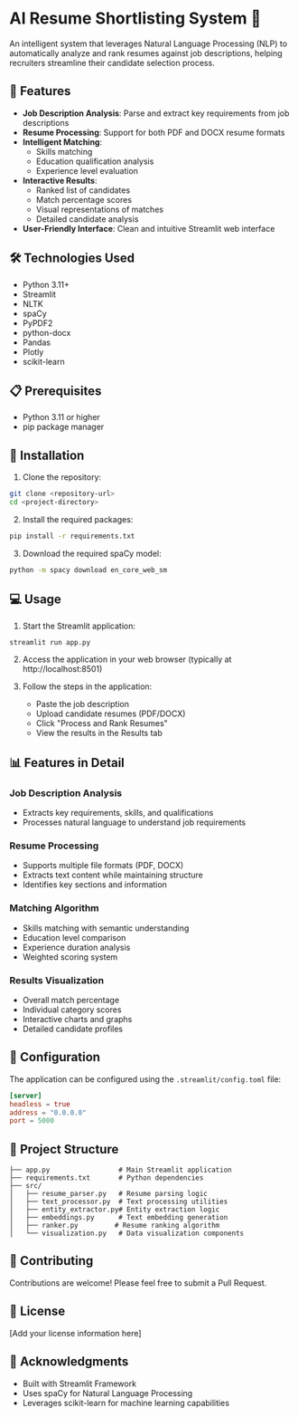 # AI Resume Shortlisting System 🧠

An intelligent system that leverages Natural Language Processing (NLP) to automatically analyze and rank resumes against job descriptions, helping recruiters streamline their candidate selection process.

## 🌟 Features

- **Job Description Analysis**: Parse and extract key requirements from job descriptions
- **Resume Processing**: Support for both PDF and DOCX resume formats
- **Intelligent Matching**: 
  - Skills matching
  - Education qualification analysis
  - Experience level evaluation
- **Interactive Results**:
  - Ranked list of candidates
  - Match percentage scores
  - Visual representations of matches
  - Detailed candidate analysis
- **User-Friendly Interface**: Clean and intuitive Streamlit web interface

## 🛠️ Technologies Used

- Python 3.11+
- Streamlit
- NLTK
- spaCy
- PyPDF2
- python-docx
- Pandas
- Plotly
- scikit-learn

## 📋 Prerequisites

- Python 3.11 or higher
- pip package manager

## 🚀 Installation

1. Clone the repository:
```bash
git clone <repository-url>
cd <project-directory>
```

2. Install the required packages:
```bash
pip install -r requirements.txt
```

3. Download the required spaCy model:
```bash
python -m spacy download en_core_web_sm
```

## 💻 Usage

1. Start the Streamlit application:
```bash
streamlit run app.py
```

2. Access the application in your web browser (typically at http://localhost:8501)

3. Follow the steps in the application:
   - Paste the job description
   - Upload candidate resumes (PDF/DOCX)
   - Click "Process and Rank Resumes"
   - View the results in the Results tab

## 📊 Features in Detail

### Job Description Analysis
- Extracts key requirements, skills, and qualifications
- Processes natural language to understand job requirements

### Resume Processing
- Supports multiple file formats (PDF, DOCX)
- Extracts text content while maintaining structure
- Identifies key sections and information

### Matching Algorithm
- Skills matching with semantic understanding
- Education level comparison
- Experience duration analysis
- Weighted scoring system

### Results Visualization
- Overall match percentage
- Individual category scores
- Interactive charts and graphs
- Detailed candidate profiles

## 🔧 Configuration

The application can be configured using the `.streamlit/config.toml` file:
```toml
[server]
headless = true
address = "0.0.0.0"
port = 5000
```

## 📁 Project Structure

```
├── app.py                 # Main Streamlit application
├── requirements.txt       # Python dependencies
├── src/
│   ├── resume_parser.py   # Resume parsing logic
│   ├── text_processor.py  # Text processing utilities
│   ├── entity_extractor.py# Entity extraction logic
│   ├── embeddings.py      # Text embedding generation
│   ├── ranker.py         # Resume ranking algorithm
│   └── visualization.py   # Data visualization components
```

## 🤝 Contributing

Contributions are welcome! Please feel free to submit a Pull Request.

## 📝 License

[Add your license information here]

## 🙏 Acknowledgments

- Built with Streamlit Framework
- Uses spaCy for Natural Language Processing
- Leverages scikit-learn for machine learning capabilities
